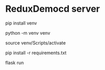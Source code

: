 # ReduxDemocd server

pip install venv

python -m venv venv

source venv/Scripts/activate

pip install -r requirements.txt

flask run
